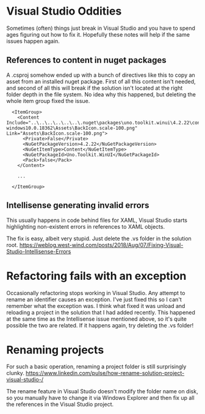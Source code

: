 # Visual Studio Oddities

Sometimes (often) things just break in Visual Studio and you have to spend ages figuring out how to fix it.
Hopefully these notes will help if the same issues happen again.

## References to content in nuget packages

A .csproj somehow ended up with a bunch of directives like this to copy an asset from an installed nuget package.
First of all this content isn't needed, and second of all this will break if the solution isn't located at the right
folder depth in the file system. No idea why this happened, but deleting the whole item group fixed the issue.

```
  <ItemGroup>
    <Content Include="..\..\..\..\..\..\.nuget\packages\uno.toolkit.winui\4.2.22\contentFiles\any\net6.0-windows10.0.18362\Assets\BackIcon.scale-100.png" Link="Assets\BackIcon.scale-100.png">
      <Private>False</Private>
      <NuGetPackageVersion>4.2.22</NuGetPackageVersion>
      <NuGetItemType>Content</NuGetItemType>
      <NuGetPackageId>Uno.Toolkit.WinUI</NuGetPackageId>
      <Pack>false</Pack>
    </Content>

    ...

  </ItemGroup>
```

## Intellisense generating invalid errors

This usually happens in code behind files for XAML, Visual Studio starts highlighting non-existent
errors in references to XAML objects.

The fix is easy, albeit very stupid. Just delete the .vs folder in the solution root.
https://weblog.west-wind.com/posts/2018/Aug/07/Fixing-Visual-Studio-Intellisense-Errors

# Refactoring fails with an exception

Occasionally refactoring stops working in Visual Studio. Any attempt to rename an identifier causes
an exception. I've just fixed this so I can't remember what the exception was. I think what fixed
it was unload and reloading a project in the solution that I had added recently. This happened at the
same time as the Intellisense issue mentioned above, so it's quite possible the two are related.
If it happens again, try deleting the .vs folder!

# Renaming projects

For such a basic operation, renaming a project folder is still surprisingly clunky.
https://www.linkedin.com/pulse/how-rename-solution-project-visual-studio-/

The rename feature in Visual Studio doesn't modify the folder name on disk, so you manually have to change
it via Windows Explorer and then fix up all the references in the Visual Studio project.